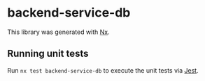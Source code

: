 # backend-service-db

This library was generated with [Nx](https://nx.dev).

## Running unit tests

Run `nx test backend-service-db` to execute the unit tests via [Jest](https://jestjs.io).
